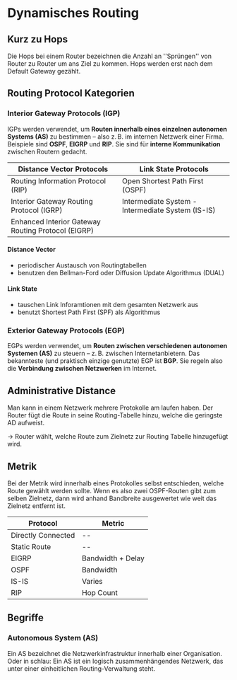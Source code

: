# Dynamisches Routing

## Kurz zu Hops

Die Hops bei einem Router bezeichnen die Anzahl an ''Sprüngen'' von Router zu Router um ans Ziel zu kommen. Hops werden erst nach dem Default Gateway gezählt.

## Routing Protocol Kategorien

### Interior Gateway Protocols (IGP)

IGPs werden verwendet, um **Routen innerhalb eines einzelnen autonomen Systems (AS)** zu bestimmen – also z. B. im internen Netzwerk einer Firma. Beispiele sind **OSPF**, **EIGRP** und **RIP**. Sie sind für **interne Kommunikation** zwischen Routern gedacht.

| Distance Vector Protocols                          | Link State Protocols                              |
| -------------------------------------------------- | ------------------------------------------------- |
| Routing Information Protocol (RIP)                 | Open Shortest Path First (OSPF)                   |
| Interior Gateway Routing Protocol (IGRP)           | Intermediate System - Intermediate System (IS-IS) |
| Enhanced Interior Gateway Routing Protocol (EIGRP) |                                                   |

#### Distance Vector

- periodischer Austausch von Routingtabellen
- benutzen den Bellman-Ford oder Diffusion Update Algorithmus (DUAL)

#### Link State

- tauschen Link Inforamtionen mit dem gesamten Netzwerk aus
- benutzt Shortest Path First (SPF) als Algorithmus

### Exterior Gateway Protocols (EGP)

EGPs werden verwendet, um **Routen zwischen verschiedenen autonomen Systemen (AS)** zu steuern – z. B. zwischen Internetanbietern. Das bekannteste (und praktisch einzige genutzte) EGP ist **BGP**. Sie regeln also die **Verbindung zwischen Netzwerken** im Internet.

## Administrative Distance

Man kann in einem Netzwerk mehrere Protokolle am laufen haben. Der Router fügt die Route in seine Routing-Tabelle hinzu, welche die geringste AD aufweist.

-> Router wählt, welche Route zum Zielnetz zur Routing Tabelle hinzugefügt wird.

## Metrik

Bei der Metrik wird innerhalb eines Protokolles selbst entschieden, welche Route gewählt werden sollte. Wenn es also zwei OSPF-Routen gibt zum selben Zielnetz, dann wird anhand Bandbreite ausgewertet wie weit das Zielnetz entfernt ist.

| Protocol           | Metric            |
| ------------------ | ----------------- |
| Directly Connected | --                |
| Static Route       | --                |
| EIGRP              | Bandwidth + Delay |
| OSPF               | Bandwidth         |
| IS-IS              | Varies            |
| RIP                | Hop Count         |

## Begriffe

### Autonomous System (AS)

Ein AS bezeichnet die Netzwerkinfrastruktur innerhalb einer Organisation. Oder in schlau: Ein AS ist ein logisch zusammenhängendes Netzwerk, das unter einer einheitlichen Routing-Verwaltung steht.
